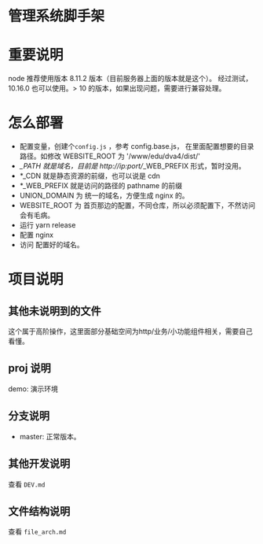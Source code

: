 管理系统脚手架
===

# 重要说明
node 推荐使用版本 8.11.2 版本（目前服务器上面的版本就是这个）。
经过测试，10.16.0 也可以使用。> 10 的版本，如果出现问题，需要进行兼容处理。

# 怎么部署
- 配置变量，创建个`config.js` ，参考 config.base.js， 在里面配置想要的目录路径。如修改 WEBSITE_ROOT 为 '/www/edu/dva4/dist/'
- *_PATH 就是域名，目前是 http://ip:port/*_WEB_PREFIX 形式，暂时没用。
- *_CDN 就是静态资源的前缀，也可以说是 cdn
- *_WEB_PREFIX 就是访问的路径的 pathname 的前缀
- UNION_DOMAIN 为 统一的域名，方便生成 nginx 的。
- WEBSITE_ROOT 为 首页那边的配置，不同仓库，所以必须配置下，不然访问会有毛病。
- 运行 yarn release
- 配置 nginx
- 访问 配置好的域名。

# 项目说明

## 其他未说明到的文件
这个属于高阶操作，这里面部分基础空间为http/业务/小功能组件相关，需要自己看懂。

## proj 说明
demo: 演示环境


## 分支说明

- master: 正常版本。

## 其他开发说明
查看 `DEV.md`

## 文件结构说明
查看 `file_arch.md`
